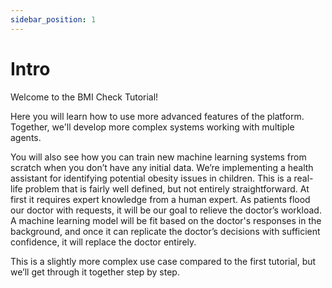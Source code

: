 ```yaml
---
sidebar_position: 1
---
```


# Intro

Welcome to the BMI Check Tutorial!

Here you will learn how to use more advanced features of the platform. Together, we'll develop more complex systems working with multiple agents.


You will also see how you can train new machine learning systems from scratch when you don’t have any initial data.  We’re implementing a health assistant for identifying potential obesity issues in children.
This is a real-life problem that is fairly well defined, but not entirely straightforward.
At first it requires expert knowledge from a human expert. As patients flood our doctor with requests, it will be our goal to relieve the doctor’s workload. A machine learning model will be fit based on the doctor's responses in the background, and once it can replicate the doctor’s decisions with sufficient confidence, it will replace the doctor entirely.


This is a slightly more complex use case compared to the first tutorial, but we’ll get through it together step by step.
